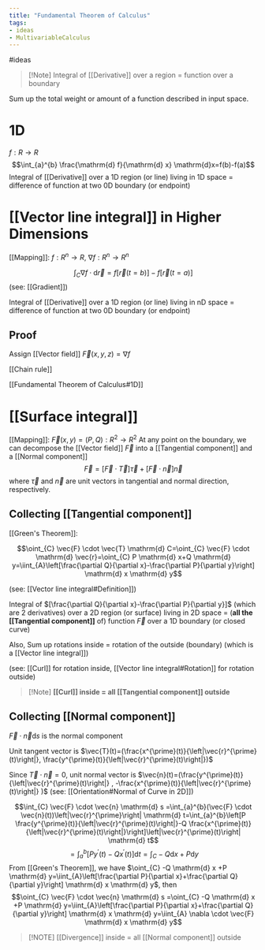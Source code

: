 ```yaml
---
title: "Fundamental Theorem of Calculus"
tags:
- ideas 
- MultivariableCalculus
---
```

#ideas 

> [!Note] Integral of [[Derivative]] over a region = function over a boundary

Sum up the total weight or amount of a function described in input space.

# 1D
$f: R\to R$
$$\int_{a}^{b} \frac{\mathrm{d} f}{\mathrm{d} x} \mathrm{d}x=f(b)-f(a)$$
Integral of [[Derivative]] over a 1D region (or line) living in 1D space = difference of function at two 0D boundary (or endpoint)

# [[Vector line integral]] in Higher Dimensions
[[Mapping]]: $f: R^{n}\to R$, $\nabla{f}:R^{n} \to R^{n}$

$$\int_{C} \nabla f \cdot \mathrm{d} \vec{r}=f[\vec{r}(t=b)]-f[\vec{r}(t=a)]$$
(see: [[Gradient]])

Integral of [[Derivative]] over a 1D region (or line) living in nD space = difference of function at two 0D boundary (or endpoint)
## Proof
Assign [[Vector field]] $\vec{F}(x,y,z)=\nabla{f}$

[[Chain rule]]

[[Fundamental Theorem of Calculus#1D]]

# [[Surface integral]]
[[Mapping]]: $\vec{F}(x,y)=(P,Q): R^{2}\to R^{2}$
At any point on the boundary, we can decompose the [[Vector field]] $\vec{F}$ into a [[Tangential component]] and a [[Normal component]]
$$\vec{F}=[\vec{F}\cdot \vec{T}]\vec{\tau}+[\vec{F}\cdot \vec{n}]\vec{n}$$
where $\vec{\tau}$ and $\vec{n}$ are unit vectors in tangential and normal direction, respectively.
## Collecting [[Tangential component]]

[[Green's Theorem]]: 

$$\oint_{C} \vec{F} \cdot \vec{T} \mathrm{d} C=\oint_{C} \vec{F} \cdot \mathrm{d} \vec{r}=\oint_{C} P \mathrm{d}  x+Q \mathrm{d}  y=\iint_{A}\left[\frac{\partial Q}{\partial x}-\frac{\partial P}{\partial y}\right] \mathrm{d} x \mathrm{d} y$$

(see: [[Vector line integral#Definition]])

Integral of $[\frac{\partial Q}{\partial x}-\frac{\partial P}{\partial y}]$ (which are 2 derivatives) over a 2D region (or surface) living in 2D space = (**all the [[Tangential component]]** of) function $\vec{F}$ over a 1D boundary (or closed curve)

Also, Sum up rotations inside = rotation of the outside (boundary) (which is a [[Vector line integral]])

(see: [[Curl]] for rotation inside, [[Vector line integral#Rotation]] for rotation outside)

> [!Note] **[[Curl]] inside = all [[Tangential component]] outside** 


## Collecting [[Normal component]]
$\vec{F}\cdot \vec{n}\mathrm{d}s$ is the normal component

Unit tangent vector is $\vec{T}(t)=(\frac{x^{\prime}(t)}{\left|\vec{r}^{\prime}(t)\right|}, \frac{y^{\prime}(t)}{\left|\vec{r}^{\prime}(t)\right|})$

Since $\vec{T} \cdot \vec{n}=0$, unit normal vector is $\vec{n}(t)=(\frac{y^{\prime}(t)}{\left|\vec{r}^{\prime}(t)\right|} , -\frac{x^{\prime}(t)}{\left|\vec{r}^{\prime}(t)\right|} )$ (see: [[Orientation#Normal of Curve in 2D]])

$$\int_{C} \vec{F} \cdot \vec{n} \mathrm{d} s =\int_{a}^{b}(\vec{F} \cdot \vec{n}(t))\left|\vec{r}^{\prime}\right| \mathrm{d} t=\int_{a}^{b}\left[P \frac{y^{\prime}(t)}{\left|\vec{r}^{\prime}(t)\right|}-Q \frac{x^{\prime}(t)}{\left|\vec{r}^{\prime}(t)\right|}\right]\left|\vec{r}^{\prime}(t)\right| \mathrm{d} t$$
$$=\int_{a}^{b}\left[P y^{\prime}(t)-Q x^{\prime}(t)\right] \mathrm{d} t  =\int_{C} -Q \mathrm{d} x +P \mathrm{d} y$$
From [[Green's Theorem]], we have $\oint_{C} -Q \mathrm{d} x +P \mathrm{d} y=\iint_{A}\left[\frac{\partial P}{\partial x}+\frac{\partial Q}{\partial y}\right] \mathrm{d} x \mathrm{d} y$, then
$$\oint_{C} \vec{F} \cdot \vec{n} \mathrm{d} s =\oint_{C} -Q \mathrm{d} x +P \mathrm{d} y=\iint_{A}\left[\frac{\partial P}{\partial x}+\frac{\partial Q}{\partial y}\right] \mathrm{d} x \mathrm{d} y=\iint_{A} \nabla \cdot \vec{F} \mathrm{d} x \mathrm{d} y$$

> [!NOTE] [[Divergence]] inside = all [[Normal component]] outside
